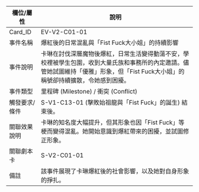 | 欄位/屬性 | 說明 |
|---|---|
| Card_ID | EV-V2-C01-01 |
| 事件名稱 | 爆紅後的日常混亂與「Fist Fuck大小姐」的持續影響 |
| 事件說明 | 卡琳在討伐深層魔物後爆紅，日常生活變得動蕩不安，學校裡被學生包圍，收到大量氏族和事務所的內定邀請。儘管她試圖維持「優雅」形象，但「Fist Fuck大小姐」的稱號卻持續擴散，令她感到困擾。 |
| 事件類型 | 里程碑 (Milestone) / 衝突 (Conflict) |
| 觸發要求/條件 | S-V1-C13-01 (擊敗始祖龍與「Fist Fuck」的誕生) 結束後。 |
| 關聯效果說明 | 卡琳的知名度大幅提升，但其形象也因「Fist Fuck」等梗而變得混亂。她開始意識到爆紅帶來的困擾，並試圖修正形象。 |
| 關聯劇本卡 | S-V2-C01-01 |
| 備註 | 該事件展現了卡琳爆紅後的社會影響，以及她對自身形象的掙扎。 |
